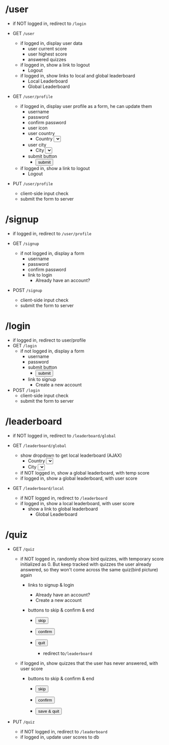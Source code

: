 # /user

- if NOT logged in, redirect to `/login`

- GET `/user`
  - if logged in, display user data
    - user current score
    - user highest score
    - answered quizzes
  - if logged in, show a link to logout
    - <a herf="/logout">Logout</a>
  - if logged in, show links to local and global leaderboard
    - <a herf="/leaderboard/local">Local Leaderboard</a>
    - <a herf="/leaderboard/global">Global Leaderboard</a>
- GET `/user/profile`
  - if logged in, display user profile as a form, he can update them
    - username
    - password
    - confirm password
    - user icon
    - user country
      - <label for="">Country</label> <select name="" id=""></select>
    - user city
      - <label for="">City</label> <select name="" id=""></select>
    - submit button
      - <button type="submit" id="">submit</button>
  - if logged in, show a link to logout
    - <a herf="/logout">Logout</a>

- PUT `/user/profile`
  - client-side input check
  - submit the form to server



# /signup

- if logged in, redirect to `/user/profile`
- GET `/signup`
  - if not logged in, display a form
    - username
    - password
    - confirm password
    - link to login
      - <a herf="/login">Already have an account?</a>

- POST `/signup`
  - client-side input check
  - submit the form to server



# /login

- if logged in, redirect to user/profile
- GET `/login`
  - if not logged in, display a form
    - username
    - password
    - submit button
      - <button type="submit" id="">submit</button>
    - link to signup
      - <a herf="/signup">Create a new account</a>
- POST `/login`
  - client-side input check
  - submit the form to server



# /leaderboard

- if NOT logged in, redirect to `/leaderboard/global`

- GET `/leaderboard/global`

  - show dropdown to get local leaderboard (AJAX)
    - <label for="">Country</label> <select name="" id=""></select>
    - <label for="">City</label> <select name="" id=""></select>
  - if NOT logged in, show a global leaderboard, with temp score
  - if logged in, show a global leaderboard, with user score

- GET `/leaderboard/local`

  - if NOT logged in, redirect to `/leaderboard`
  - if logged in, show a local leaderboard, with user score
    - show a link to global leaderboard
      - <a herf="/leaderboard/global">Global Leaderboard</a>

  

# /quiz

- GET `/quiz`

  - if NOT logged in, randomly show bird quizzes, with temporary score initialized as 0. But keep tracked with quizzes the user already answered, so they won't come across the same quiz(bird picture) again

    - links to signup & login

      - <a herf="/login">Already have an account?</a>
      - <a herf="/signup">Create a new account</a>

    - buttons to skip & confirm & end

      - <button type="submit" id="">skip</button>

      - <button type="submit" id="">confirm</button>
      - <button type="submit" id="">quit</button>
        - redirect to`/leaderboard`

  - if logged in, show quizzes that the user has never answered, with user score

    - buttons to skip & confirm & end

      - <button type="submit" id="">skip</button>

      - <button type="submit" id="">confirm</button>

      - <button type="submit" id="">save & quit</button>

- PUT `/quiz`
  - if NOT logged in, redirect to `/leaderboard`
  - if logged in, update user scores to db
































